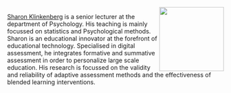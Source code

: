 
<img class="shadow" style="float:right; width:150px;" src="http://www.klinkenberg.amsterdam/img/klinkenberg_1.jpg">

[Sharon Klinkenberg](http://www.klinkenberg.amsterdam) is a senior lecturer at the department of Psychology. His teaching is mainly focussed on statistics and Psychological methods. Sharon is an educational innovator at the forefront of educational technology. Specialised in digital assessment, he integrates formative and summative assessment in order to personalize large scale education. His research is focussed on the validity and reliability of adaptive assessment methods and the effectiveness of blended learning interventions.
